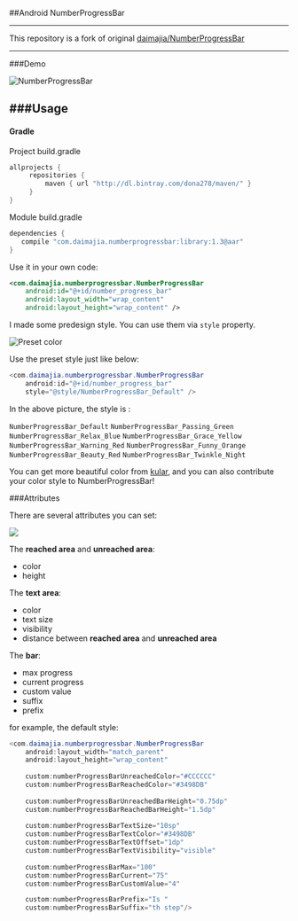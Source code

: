 ##Android NumberProgressBar

-----

This repository is a fork of original [daimajia/NumberProgressBar](https://github.com/daimajia/NumberProgressBar)

---

###Demo

![NumberProgressBar](http://ww3.sinaimg.cn/mw690/610dc034jw1efyrd8n7i7g20cz02mq5f.gif)

###Usage
----

#### Gradle

Project build.gradle
```groovy
allprojects {
	 repositories {
		 maven { url "http://dl.bintray.com/dona278/maven/" }
	 }
}
```

Module build.gradle
```groovy
dependencies {
   compile "com.daimajia.numberprogressbar:library:1.3@aar"
}
```

Use it in your own code:

```xml
<com.daimajia.numberprogressbar.NumberProgressBar
	android:id="@+id/number_progress_bar"
	android:layout_width="wrap_content"
	android:layout_height="wrap_content" />
```	

I made some predesign style. You can use them via `style` property.

![Preset color](http://ww1.sinaimg.cn/mw690/610dc034jw1efyslmn5itj20f30k074r.jpg)

Use the preset style just like below:

```java
<com.daimajia.numberprogressbar.NumberProgressBar
	android:id="@+id/number_progress_bar"
	style="@style/NumberProgressBar_Default" />
```	

In the above picture, the style is : 

`NumberProgressBar_Default`
`NumberProgressBar_Passing_Green`
`NumberProgressBar_Relax_Blue`
`NumberProgressBar_Grace_Yellow`
`NumberProgressBar_Warning_Red`
`NumberProgressBar_Funny_Orange`
`NumberProgressBar_Beauty_Red`
`NumberProgressBar_Twinkle_Night`

You can get more beautiful color from [kular](https://kuler.adobe.com), and you can also contribute your color style to NumberProgressBar!  

###Attributes

There are several attributes you can set:

![](http://ww2.sinaimg.cn/mw690/610dc034jw1efyttukr1zj20eg04bmx9.jpg)

The **reached area** and **unreached area**:

* color
* height 

The **text area**:

* color
* text size
* visibility
* distance between **reached area** and **unreached area**

The **bar**:

* max progress
* current progress
* custom value
* suffix 
* prefix

for example, the default style:

```java
<com.daimajia.numberprogressbar.NumberProgressBar
	android:layout_width="match_parent"
	android:layout_height="wrap_content"
	
	custom:numberProgressBarUnreachedColor="#CCCCCC"
	custom:numberProgressBarReachedColor="#3498DB"
	
	custom:numberProgressBarUnreachedBarHeight="0.75dp"
	custom:numberProgressBarReachedBarHeight="1.5dp"
	
	custom:numberProgressBarTextSize="10sp"
	custom:numberProgressBarTextColor="#3498DB"
	custom:numberProgressBarTextOffset="1dp"
	custom:numberProgressBarTextVisibility="visible"
	
	custom:numberProgressBarMax="100"
	custom:numberProgressBarCurrent="75"
	custom:numberProgressBarCustomValue="4" 

	custom:numberProgressBarPrefix="Is "
	custom:numberProgressBarSuffix="th step"/>
```
